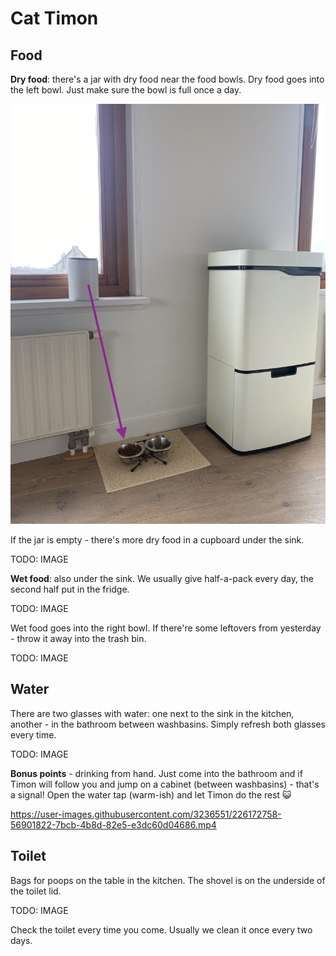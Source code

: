 # Cat Timon

## Food

**Dry food**: there's a jar with dry food near the food bowls. Dry food goes into the left bowl. Just make sure the bowl is full once a day.

![dry food image](/timon/dry_food.jpg)

If the jar is empty - there's more dry food in a cupboard under the sink.

TODO: IMAGE

**Wet food**: also under the sink. We usually give half-a-pack every day, the second half put in the fridge.

TODO: IMAGE

Wet food goes into the right bowl. If there're some leftovers from yesterday - throw it away into the trash bin.

TODO: IMAGE

## Water

There are two glasses with water: one next to the sink in the kitchen, another - in the bathroom between washbasins. Simply refresh both glasses every time.

TODO: IMAGE

**Bonus points** - drinking from hand. Just come into the bathroom and if Timon will follow you and jump on a cabinet (between washbasins) - that's a signal! Open the water tap (warm-ish) and let Timon do the rest :smiley_cat:

https://user-images.githubusercontent.com/3236551/226172758-56901822-7bcb-4b8d-82e5-e3dc60d04686.mp4


## Toilet

Bags for poops on the table in the kitchen. The shovel is on the underside of the toilet lid.

TODO: IMAGE

Check the toilet every time you come. Usually we clean it once every two days.

